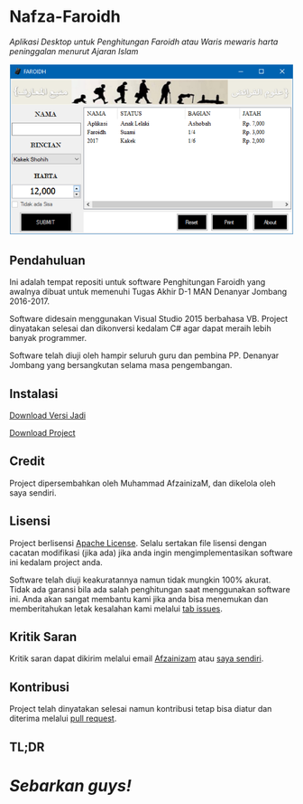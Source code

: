 # Nafza-Faroidh

*Aplikasi Desktop untuk Penghitungan Faroidh atau Waris mewaris harta peninggalan menurut Ajaran Islam*

![Screenshot](/Info/Screenshot.png)

## Pendahuluan

Ini adalah tempat repositi untuk software Penghitungan Faroidh yang awalnya dibuat untuk memenuhi Tugas Akhir D-1 MAN Denanyar Jombang 2016-2017.

Software didesain menggunakan Visual Studio 2015 berbahasa VB. Project dinyatakan selesai dan dikonversi kedalam C# agar dapat meraih lebih banyak programmer.

Software telah diuji oleh hampir seluruh guru dan pembina PP. Denanyar Jombang yang bersangkutan selama masa pengembangan.

## Instalasi

[Download Versi Jadi](Info/Kalkulasi%20Faroidh%20-%20Setup.exe)

[Download Project](https://github.com/WelloSoft/Nafza-Faroidh/archive/master.zip)

## Credit

Project dipersembahkan oleh Muhammad AfzainizaM, dan dikelola oleh saya sendiri.

## Lisensi

Project berlisensi [Apache License](./LICENSE). Selalu sertakan file lisensi dengan cacatan modifikasi (jika ada) jika anda ingin mengimplementasikan software ini kedalam project anda.

Software telah diuji keakuratannya namun tidak mungkin 100% akurat. Tidak ada garansi bila ada salah penghitungan saat menggunakan software ini. Anda akan sangat membantu kami jika anda bisa menemukan dan memberitahukan letak kesalahan kami melalui [tab issues](https://github.com/WelloSoft/Nafza-Faroidh/issues).

## Kritik Saran

Kritik saran dapat dikirim melalui email [Afzainizam](mailto:nafza71@gmail.com) atau [saya sendiri](mailto:wildanmubarok22@gmail.com).

## Kontribusi

Project telah dinyatakan selesai namun kontribusi tetap bisa diatur dan diterima melalui [pull request](https://github.com/WelloSoft/Nafza-Faroidh/pulls).

## TL;DR

# *Sebarkan guys!*

